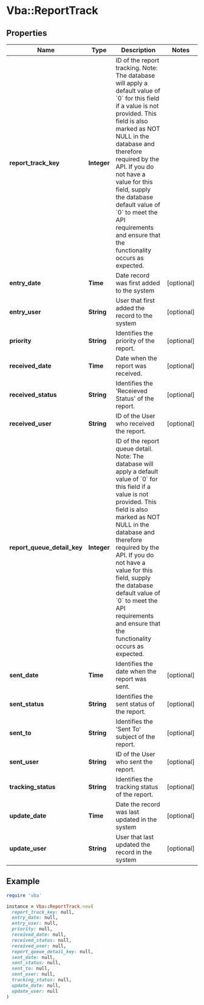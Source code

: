 # Vba::ReportTrack

## Properties

| Name | Type | Description | Notes |
| ---- | ---- | ----------- | ----- |
| **report_track_key** | **Integer** | ID of the report tracking.  Note: The database will apply a default value of &#x60;0&#x60; for this field if a value is not provided.  This field is also marked as NOT NULL in the database and therefore required by the API.  If you do not have a value for this field, supply the database default value of &#x60;0&#x60; to meet the API requirements and ensure that the functionality occurs as expected. |  |
| **entry_date** | **Time** | Date record was first added to the system | [optional] |
| **entry_user** | **String** | User that first added the record to the system | [optional] |
| **priority** | **String** | Identifies the priority of the report. | [optional] |
| **received_date** | **Time** | Date when the report was received. | [optional] |
| **received_status** | **String** | Identifies the &#39;Receieved Status&#39; of the report. | [optional] |
| **received_user** | **String** | ID of the User who received the report. | [optional] |
| **report_queue_detail_key** | **Integer** | ID of the report queue detail.  Note: The database will apply a default value of &#x60;0&#x60; for this field if a value is not provided.  This field is also marked as NOT NULL in the database and therefore required by the API.  If you do not have a value for this field, supply the database default value of &#x60;0&#x60; to meet the API requirements and ensure that the functionality occurs as expected. |  |
| **sent_date** | **Time** | Identifies the date when the report was sent. | [optional] |
| **sent_status** | **String** | Identifies the sent status of the report. | [optional] |
| **sent_to** | **String** | Identifies the &#39;Sent To&#39; subject of the report. | [optional] |
| **sent_user** | **String** | ID of the User who sent the report. | [optional] |
| **tracking_status** | **String** | Identifies the tracking status of the report. | [optional] |
| **update_date** | **Time** | Date the record was last updated in the system | [optional] |
| **update_user** | **String** | User that last updated the record in the system | [optional] |

## Example

```ruby
require 'vba'

instance = Vba::ReportTrack.new(
  report_track_key: null,
  entry_date: null,
  entry_user: null,
  priority: null,
  received_date: null,
  received_status: null,
  received_user: null,
  report_queue_detail_key: null,
  sent_date: null,
  sent_status: null,
  sent_to: null,
  sent_user: null,
  tracking_status: null,
  update_date: null,
  update_user: null
)
```


